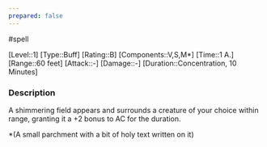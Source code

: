 ```yaml
---
prepared: false
---
```

#spell

[Level::1]
[Type::Buff]
[Rating::B]
[Components::V,S,M*]
[Time::1 A.]
[Range::60 feet]
[Attack::\-]
[Damage::\-]
[Duration::Concentration, 10 Minutes]
### Description

A shimmering field appears and surrounds a creature of your choice within range, granting it a +2 bonus to AC for the duration.

\*(A small parchment with a bit of holy text written on it)